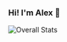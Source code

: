 ### Hi! I'm Alex 👋

![Overall Stats](https://github-readme-stats.vercel.app/api?username=alexl6&count_private=true&show_icons=true&hide=stars,contribs)

